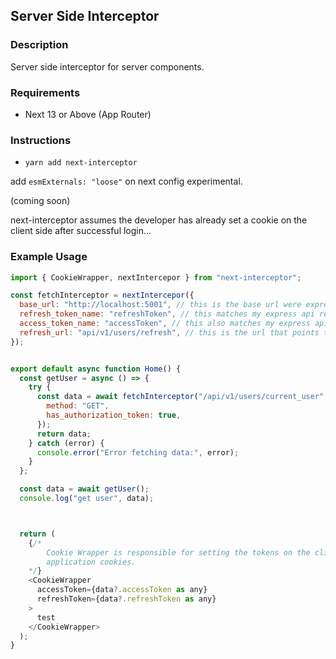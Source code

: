 ## Server Side Interceptor

### Description

Server side interceptor for server components.

### Requirements

- Next 13 or Above (App Router)

### Instructions

- `yarn add next-interceptor`

add `esmExternals: "loose"` on next config experimental.

(coming soon)

next-interceptor assumes the developer has already set a cookie on the client side after successful login...

### Example Usage

```javascript
import { CookieWrapper, nextIntercepor } from "next-interceptor";

const fetchInterceptor = nextIntercepor({
  base_url: "http://localhost:5001", // this is the base url were express server is running.
  refresh_token_name: "refreshToken", // this matches my express api response property -> refreshToken.
  access_token_name: "accessToken", // this also matches my express api response property -> accessToken.
  refresh_url: "api/v1/users/refresh", // this is the url that points to my express refresh token api.
});


export default async function Home() {
  const getUser = async () => {
    try {
      const data = await fetchInterceptor("/api/v1/users/current_user", {
        method: "GET",
        has_authorization_token: true,
      });
      return data;
    } catch (error) {
      console.error("Error fetching data:", error);
    }
  };

  const data = await getUser();
  console.log("get user", data);



  return (
    {/*
        Cookie Wrapper is responsible for setting the tokens on the client side, it will appear in the
        application cookies.
    */}
    <CookieWrapper
      accessToken={data?.accessToken as any}
      refreshToken={data?.refreshToken as any}
    >
      test
    </CookieWrapper>
  );
}
```
